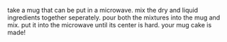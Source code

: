 take a mug that can be put in a microwave.
mix the dry and liquid ingredients together seperately.
pour both the mixtures into the mug and mix.
put it into the microwave until its center is hard.
your mug cake is made!